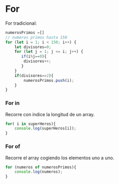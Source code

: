 
# For

For tradicional:

```javascript title='Calcular Numeros Primos'
numerosPrimos =[]
// numeros primos hasta 150
for (let i = 1; i < 150; i++) {
    let divisores=0;
    for (let j = 1; j <= i; j++) {
       if(i%j==0){
        divisores++;
       }
    }
    if(divisores==2){
        numerosPrimos.push(i);
    }
}
```

### For in 

Recorre con índice la longitud de un array.

```javascript title='Recorrido con indice'
for( i in superHeros){
    console.log(superHeros[i]);
}
```

### For of

Recorre el array cogiendo los elementos uno a uno.

```javascript title='Recorrdido por elementos'
for (numeros of numerosPrimos){
    console.log(numeros);
}
```
